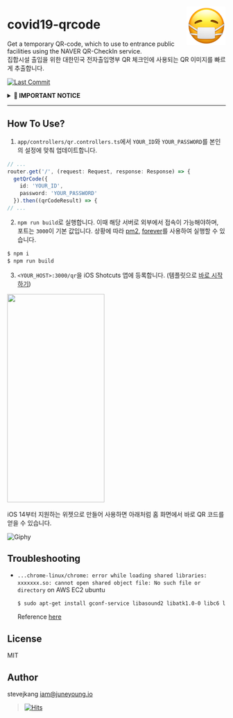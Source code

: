 <a href="https://github.com/stevejkang/covid19-qrcode"><img src="https://raw.githubusercontent.com/stevejkang/emoji-for-readme/master/emoji/face-with-medical-mask.png" align="right" width="90" height="90" /></a>

# covid19-qrcode

  Get a temporary QR-code, which to use to entrance public facilities using the NAVER QR-CheckIn service.    
  집합시설 출입을 위한 대한민국 전자출입명부 QR 체크인에 사용되는 QR 이미지를 빠르게 추출합니다.

  [![Last Commit](https://img.shields.io/github/last-commit/stevejkang/covid19-qrcode.svg)](https://github.com/stevejkang/covid19-qrcode/commits)

  <details>
  <summary><b>📌 IMPORTANT NOTICE</b></summary>

  ```
  이 프로젝트는 네이버에서 제공하는 "집합시설 출입을 위한 QR 체크인 기능"을 이용하였습니다. 
  네이버와 무관한 프로젝트로 언제든 지원이 중단될 수 있습니다. 
  개인적으로 집합시설 이용시 오랜 조작 등으로 생기는 불편함을 느껴 이를 간소화하고자 만들게 된 프로젝트입니다. 
  다양한 방향으로의 악용을 막고자 코드상으로 API 호출할 수 있는 형태로 제작했음에도, 
  누구나 사용할 수 있는 주소(서비스)를 제공하는 것이 아닌 오픈소스로만 공유하며, 
  사용함에 있어 모든 책임은 전적으로 사용하는 개인에 있습니다. 

  이 프로젝트는, 최초에 네이버 QR 체크인 단계 중 하나인 "개인정보 수집 및 제공에 동의" 과정을 
  headless로 생략하고 동의한 것으로 간주합니다. 이 과정에 동의하지 않으시는 경우 사용을 권장하지 않습니다. 
  ```
  </details>

---

## How To Use?

  1. `app/controllers/qr.controllers.ts`에서 `YOUR_ID`와 `YOUR_PASSWORD`를 본인의 설정에 맞춰 업데이트합니다.
  ```ts
  // ...
  router.get('/', (request: Request, response: Response) => {
    getQrCode({
      id: 'YOUR_ID',
      password: 'YOUR_PASSWORD'
    }).then((qrCodeResult) => {
  // ...    
  ```

  2. `npm run build`로 실행합니다. 이때 해당 서버로 외부에서 접속이 가능해야하며, 포트는 `3000`이 기본 값입니다. 상황에 따라 [pm2](https://www.npmjs.com/package/pm2), [forever](https://www.npmjs.com/package/forever)를 사용하여 실행할 수 있습니다.
  ```bash
  $ npm i
  $ npm run build
  ```

  3. `<YOUR_HOST>:3000/qr`을 iOS Shotcuts 앱에 등록합니다. (템플릿으로 [바로 시작하기](https://www.icloud.com/shortcuts/dd2a9958597b4a6095dce4ac4e0247f7))

  <img src="https://imgur.com/bf7nfmO.png" width="224" height="480"/><br/>

  iOS 14부터 지원하는 위젯으로 만들어 사용하면 아래처럼 홈 화면에서 바로 QR 코드를 얻을 수 있습니다.

  ![Giphy](https://media.giphy.com/media/Pij6wCRRInlq0dMOGQ/giphy.gif)

## Troubleshooting

- `...chrome-linux/chrome: error while loading shared libraries: xxxxxxx.so: cannot open shared object file: No such file or directory` on AWS EC2 ubuntu

  ```bash
  $ sudo apt-get install gconf-service libasound2 libatk1.0-0 libc6 libcairo2 libcups2 libdbus-1-3 libexpat1 libfontconfig1 libgbm-dev libgcc1 libgconf-2-4 libgdk-pixbuf2.0-0 libglib2.0-0 libgtk-3-0 libnspr4 libpango-1.0-0 libpangocairo-1.0-0 libstdc++6 libx11-6 libx11-xcb1 libxcb1 libxcomposite1 libxcursor1 libxdamage1 libxext6 libxfixes3 libxi6 libxrandr2 libxrender1 libxss1 libxtst6 ca-certificates fonts-liberation libappindicator1 libnss3 lsb-release xdg-utils wget
  ```
  Reference [here](https://techoverflow.net/2018/06/05/how-to-fix-puppetteer-error-while-loading-shared-libraries-libx11-xcb-so-1-cannot-open-shared-object-file-no-such-file-or-directory/)

## License

  MIT

## Author

  stevejkang <iam@juneyoung.io>

> [![Hits](https://hits.seeyoufarm.com/api/count/incr/badge.svg?url=https%3A%2F%2Fgithub.com%2Fstevejkang%2Fcovid19-qrcode)](https://github.com/stevejkang/covid19-qrcode)
